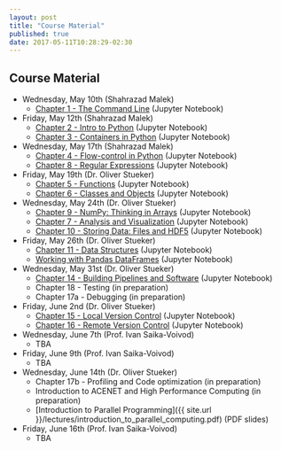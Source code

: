 ```yaml
---
layout: post
title: "Course Material"
published: true
date: 2017-05-11T10:28:29-02:30
---
```

## Course Material

* Wednesday, May 10th (Shahrazad Malek)
    * [Chapter 1 - The Command Line](https://github.com/ostueker/CMSC6950-2017/blob/gh-pages/lectures/ch01-the-command-line.ipynb) (Jupyter Notebook)
* Friday, May 12th (Shahrazad Malek)
    * [Chapter 2 - Intro to Python](https://github.com/ostueker/CMSC6950-2017/blob/gh-pages/lectures/ch02-python.ipynb) (Jupyter Notebook)
    * [Chapter 3 - Containers in Python](https://github.com/ostueker/CMSC6950-2017/blob/gh-pages/lectures/ch03-containers.ipynb) (Jupyter Notebook)
* Wednesday, May 17th (Shahrazad Malek)
    * [Chapter 4 - Flow-control in Python](https://github.com/ostueker/CMSC6950-2017/blob/gh-pages/lectures/ch04-flow-control.ipynb) (Jupyter Notebook)
    * [Chapter 8 - Regular Expressions](https://github.com/ostueker/CMSC6950-2017/blob/gh-pages/lectures/ch08-regex.ipynb) (Jupyter Notebook)
* Friday, May 19th (Dr. Oliver Stueker)
    * [Chapter 5 - Functions](https://github.com/ostueker/CMSC6950-2017/blob/gh-pages/lectures/ch05-functions.ipynb) (Jupyter Notebook)
    * [Chapter 6 - Classes and Objects](https://github.com/ostueker/CMSC6950-2017/blob/gh-pages/lectures/ch06-classes-objects.ipynb) (Jupyter Notebook)
* Wednesday, May 24th (Dr. Oliver Stueker)
    * [Chapter 9 - NumPy: Thinking in Arrays](https://github.com/ostueker/CMSC6950-2017/blob/gh-pages/lectures/ch09-numpy.ipynb) (Jupyter Notebook)
    * [Chapter 7 - Analysis and Visualization](https://github.com/ostueker/CMSC6950-2017/blob/gh-pages/lectures/ch07-analysis-and-viz.ipynb) (Jupyter Notebook)
    * [Chapter 10 - Storing Data: Files and HDF5](https://github.com/ostueker/CMSC6950-2017/blob/gh-pages/lectures/ch10-storing-data.ipynb) (Jupyter Notebook)
* Friday, May 26th (Dr. Oliver Stueker)
    * [Chapter 11 - Data Structures](https://github.com/ostueker/CMSC6950-2017/blob/gh-pages/lectures/ch11-data-structures.ipynb) (Jupyter Notebook)
    * [Working with Pandas DataFrames](https://github.com/ostueker/CMSC6950-2017/blob/gh-pages/lectures/Working_with_Pandas_DataFrames.ipynb) (Jupyter Notebook)
* Wednesday, May 31st (Dr. Oliver Stueker)
    * [Chapter 14 - Building Pipelines and Software](https://github.com/ostueker/CMSC6950-2017/blob/gh-pages/lectures/ch14-building-software.ipynb) (Jupyter Notebook)
    * Chapter 18 - Testing (in preparation)
    * Chapter 17a - Debugging (in preparation)
* Friday, June 2nd (Dr. Oliver Stueker)
    * [Chapter 15 - Local Version Control](https://github.com/ostueker/CMSC6950-2017/blob/gh-pages/lectures/ch15-local-version-control.ipynb) (Jupyter Notebook)
    * [Chapter 16 - Remote Version Control](https://github.com/ostueker/CMSC6950-2017/blob/gh-pages/lectures/ch16-remote-version-control.ipynb) (Jupyter Notebook)
* Wednesday, June 7th (Prof. Ivan Saika-Voivod)
    * TBA
* Friday, June 9th (Prof. Ivan Saika-Voivod)
    * TBA
* Wednesday, June 14th (Dr. Oliver Stueker)
    * Chapter 17b - Profiling and Code optimization (in preparation)
    * Introduction to ACENET and High Performance Computing (in preparation)
    * [Introduction to Parallel Programming]({{ site.url }}/lectures/introduction_to_parallel_computing.pdf) (PDF slides)
* Friday, June 16th (Prof. Ivan Saika-Voivod)
    * TBA


